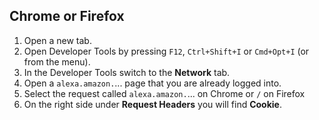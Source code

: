 ## Chrome or Firefox

1. Open a new tab.
2. Open Developer Tools by pressing `F12`, `Ctrl+Shift+I` or `Cmd+Opt+I` (or from the menu).
3. In the Developer Tools switch to the **Network** tab.
4. Open a `alexa.amazon.`... page that you are already logged into.
5. Select the request called `alexa.amazon.`... on Chrome or `/` on Firefox
6. On the right side under **Request Headers** you will find **Cookie**.
